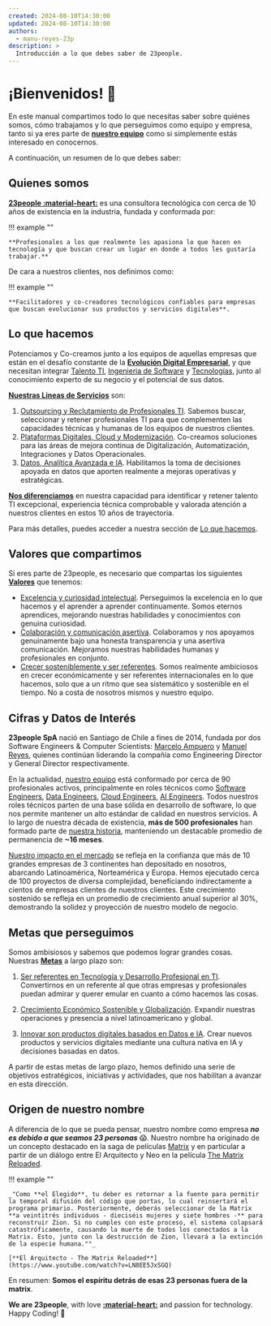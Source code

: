 ```yaml
---
created: 2024-08-10T14:30:00
updated: 2024-08-10T14:30:00
authors:
  - manu-reyes-23p
description: >
  Introducción a lo que debes saber de 23people.
---
```


# ¡Bienvenidos!  🎉

En este manual compartimos todo lo que necesitas saber sobre quiénes somos, cómo trabajamos y lo que perseguimos como equipo y empresa, tanto si ya eres parte de [**nuestro equipo**](organization) como si simplemente estás interesado en conocernos.

A continuación, un resumen de lo que debes saber:

## Quienes somos

[**23people :material-heart:**](<https://23people.io>) es una consultora tecnológica con cerca de 10 años de existencia en la industria, fundada y conformada por:

!!! example ""

    **Profesionales a los que realmente les apasiona lo que hacen en tecnología y que buscan crear un lugar en donde a todos les gustaría trabajar.**

De cara a nuestros clientes, nos definimos como:

!!! example ""

    **Facilitadores y co-creadores tecnológicos confiables para empresas que buscan evolucionar sus productos y servicios digitales**.

## Lo que hacemos

Potenciamos y Co-creamos junto a los equipos de aquellas empresas que están en el desafío constante de la [**Evolución Digital Empresarial**](what-we-do/index.md#el-desafío-en-que-buscamos-ayudar), y que necesitan integrar [Talento TI](how-we-do-it/devs-roles.md), [Ingenieria de Software](how-we-do-it/methodology.md) y [Tecnologías](how-we-do-it/technologies.md), junto al conocimiento experto de su negocio y el potencial de sus datos.

[**Nuestras Lineas de Servicios**](what-we-do/index.md#nuestros-servicios) son:

1. [Outsourcing y Reclutamiento de Profesionales TI](what-we-do/index.md#outsourcing-y-reclutamiento-de-profesionales-ti). Sabemos buscar, seleccionar y retener profesionales TI para que complementen las capacidades técnicas y humanas de los equipos de nuestros clientes.
2. [Plataformas Digitales, Cloud y Modernización](what-we-do/index.md#plataformas-digitales-cloud-y-modernización). Co-creamos soluciones para las áreas de mejora continua de Digitalización, Automatización, Integraciones y Datos Operacionales.
3. [Datos, Analítica Avanzada e IA](what-we-do/index.md#datos-analítica-e-ia). Habilitamos la toma de decisiones apoyada en datos que aporten realmente a mejoras operativas y estratégicas.

[**Nos diferenciamos**](what-we-do/index.md#diferenciadores) en nuestra capacidad para identificar y retener talento TI excepcional, experiencia técnica comprobable y valorada atención a nuestros clientes en estos 10 años de trayectoria.

Para más detalles, puedes acceder a nuestra sección de [Lo que hacemos](what-we-do).

## Valores que compartimos

Si eres parte de 23people, es necesario que compartas los siguientes [**Valores**](culture/values.md) que tenemos:

- [Excelencia y curiosidad intelectual](culture/values.md#excelencia). Perseguimos la excelencia en lo que hacemos y el aprender a aprender continuamente. Somos eternos aprendices, mejorando nuestras habilidades y conocimientos con genuina curiosidad.
- [Colaboración y comunicación asertiva](culture/values.md#colaboracion). Colaboramos y nos apoyamos genuinamente bajo una honesta transparencia y una asertiva comunicación. Mejoramos nuestras habilidades humanas y profesionales en conjunto.
- [Crecer sosteniblemente y ser referentes](culture/values.md#crecimiento). Somos realmente ambiciosos en crecer económicamente y ser referentes internacionales en lo que hacemos, solo que a un ritmo que sea sistemático y sostenible en el tiempo. No a costa de nosotros mismos y nuestro equipo.

## Cifras y Datos de Interés

**23people SpA** nació en Santiago de Chile a fines de 2014, fundada por dos Software Engineers & Computer Scientists: [Marcelo Ampuero](https://github.com/marceloat23) y [Manuel Reyes](https://github.com/manu-reyes-23p), quienes continúan liderando la compañía como Engineering Director y General Director respectivamente.

En la actualidad, [nuestro equipo](organization) está conformado por cerca de 90 profesionales activos, principalmente en roles técnicos como [Software Engineers](what-we-do/it-roles.md#software-engineers), [Data Engineers](what-we-do/it-roles.md#data-engineers), [Cloud Engineers](what-we-do/it-roles.md#cloud-engineers), [AI Engineers](what-we-do/it-roles.md#ai-engineers). Todos nuestros roles técnicos parten de una base sólida en desarrollo de software, lo que nos permite mantener un alto estándar de calidad en nuestros servicios. A lo largo de nuestra década de existencia, **más de 500 profesionales** han formado parte de [nuestra historia](history), manteniendo un destacable promedio de permanencia de **~16 meses**.

[Nuestro impacto en el mercado](what-we-do/success-stories) se refleja en la confianza que más de 10 grandes empresas de 3 continentes han depositado en nosotros, abarcando Latinoamérica, Norteamérica y Europa. Hemos ejecutado cerca de 100 proyectos de diversa complejidad, beneficiando indirectamente a cientos de empresas clientes de nuestros clientes. Este crecimiento sostenido se refleja en un promedio de crecimiento anual superior al 30%, demostrando la solidez y proyección de nuestro modelo de negocio.

## Metas que perseguimos

Somos ambisiosos y sabemos que podemos lograr grandes cosas. Nuestras [**Metas**](strategy/goals.md) a largo plazo son:

1. [Ser referentes en Tecnología y Desarrollo Profesional en TI](strategy/goals.md). Convertirnos en un referente al que otras empresas y profesionales puedan admirar y querer emular en cuanto a cómo hacemos las cosas.

2. [Crecimiento Económico Sostenible y Globalización](strategy/goals.md). Expandir nuestras operaciones y presencia a nivel latinoamericano y global.

3. [Innovar son productos digitales basados en Datos e IA](strategy/goals.md). Crear nuevos productos y servicios digitales mediante una cultura nativa en IA y decisiones basadas en datos.

A partir de estas metas de largo plazo, hemos definido una serie de objetivos estratégicos, iniciativas y actividades, que nos habilitan a avanzar en esta dirección.

## Origen de nuestro nombre

A diferencia de lo que se pueda pensar, nuestro nombre como empresa **_no es debido a que seamos 23 personas_** 😱. Nuestro nombre ha originado de un concepto destacado en la saga de películas [Matrix](https://es.wikipedia.org/wiki/Matrix) y en particular a partir de un diálogo entre El Arquitecto y Neo en la película [The Matrix Reloaded](https://www.imdb.com/title/tt0234215/?ref_=fn_al_tt_3).

!!! example ""

    _"Como **el Elegido**, tu deber es retornar a la fuente para permitir la temporal difusión del código que portas, lo cual reinsertará el programa primario. Posteriormente, deberás seleccionar de la Matrix **a veintitrés individuos - dieciséis mujeres y siete hombres -** para reconstruir Zion. Si no cumples con este proceso, el sistema colapsará catastróficamente, causando la muerte de todos los conectados a la Matrix. Esto, junto con la destrucción de Zion, llevará a la extinción de la especie humana.""_

    [**El Arquitecto - The Matrix Reloaded**](https://www.youtube.com/watch?v=LN8EE5JxSGQ)

En resumen: **Somos el espíritu detrás de esas 23 personas fuera de la matrix**.

**We are 23people**, with love [**:material-heart:**](teams) and passion for technology. Happy Coding! 🚀
